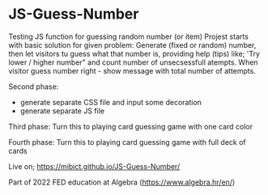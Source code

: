 # JS-Guess-Number
Testing JS function for guessing random number (or item)
Projest starts with basic solution for given problem:
Generate (fixed or random) number, then let visitors tu guess what that number is, 
providing help (tips) like; 'Try lower / higher number" and count number of unsecsessfull atempts. 
When visitor guess number right - show message with total number of attempts.

Second phase:
- generate separate CSS file and input some decoration
- generate separate JS file

Third phase:
Turn this to playing card guessing game with one card color

Fourth phase:
Turn this to playing card guessing game with full deck of cards

Live on; https://mibict.github.io/JS-Guess-Number/ 

Part of 2022 FED education at Algebra (https://www.algebra.hr/en/)
